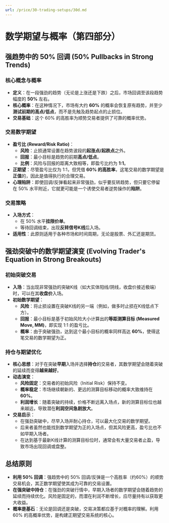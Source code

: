 ```yaml
---
url: /price/30-trading-setups/30d.md
---
```

# 数学期望与概率（第四部分）

## 强趋势中的 50% 回调 (50% Pullbacks in Strong Trends)

### 核心概念与概率

* **定义**：在一段强劲的趋势（无论是上涨还是下跌）之后，市场回调至该段趋势幅度的 **50%** 左右。
* **核心概率**：在这种情况下，市场有大约 **60%** 的概率会恢复原有趋势，并至少**测试前期的高点/低点**，而不是先触及趋势起点的止损位。
* **交易基础**：这个 60% 的高胜率为顺势交易者提供了可靠的概率优势。

### 交易数学期望

* **盈亏比 (Reward/Risk Ratio)**：
  * **风险**：止损通常设置在趋势波段的**起涨点/起跌点**之外。
  * **回报**：最小目标是趋势的前期**高点/低点**。
  * **比例**：风险与回报的距离大致相等，即盈亏比约为 **1:1**。
* **正期望**：尽管盈亏比仅为 1:1，但凭借 **60% 的高胜率**，这笔交易的数学期望是**正值**的，因此是值得执行的合理交易。
* **心理陷阱**：即使回调/反弹看起来非常强劲，似乎要反转趋势，但只要它停留在 50% 水平附近，它就更可能是一个诱使交易者逆势操作的**陷阱**。

### 交易策略

* **入场方式**：
  * 在 50% 水平**挂限价单**。
  * 等待回调结束，出现**反转信号K线**后入场。
* **适用性**：此原则适用于各种市场和时间周期，无论是股票、外汇还是期货。

## 强劲突破中的数学期望演变 (Evolving Trader's Equation in Strong Breakouts)

### 初始突破交易

* **入场**：当出现非常强劲的突破K线（如大实体阳线/阴线，收盘价接近极端）时，可以在其**收盘价**入场。
* **初始数学期望**：
  * **风险**：将止损设置在突破K线的另一端（例如，做多时止损在K线低点下方）。
  * **回报**：最小目标是基于初始风险大小计算出的**等距测算目标 (Measured Move, MM)**，即实现 1:1 的盈亏比。
  * **概率**：由于突破强劲，达到这个最小目标的概率同样高达 **60%**，使得这笔交易的数学期望为正。

### 持仓与期望优化

* **核心思想**：对于在突破**早期**入场并选择**持仓**的交易者，其数学期望会随着突破的延续而变得**越来越好**。
* **动态演变**：
  * **风险固定**：交易者的初始风险（Initial Risk）保持不变。
  * **概率稳定**：市场继续朝新的、更远的测算目标移动的概率大致维持在 **60%**。
  * **利润增长**：随着突破的持续，价格不断远离入场点，新的测算目标位也越来越远，导致潜在**利润空间急剧放大**。
* **交易启示**：
  * 在强劲突破中，尽早入场并耐心持仓，可以最大化交易的数学期望。
  * 后来者虽然也能找到数学期望为正的入场点，但其风险更高，盈亏比也不如早期入场者。
  * 在达到基于最新K线计算的测算目标位时，通常会有大量交易者止盈，导致市场出现回调或盘整。

## 总结原则

* **利用 50% 回调**：强趋势中的 50% 回调/反弹是一个高胜率（约60%）的顺势交易机会，其正数学期望使其成为可靠的交易设置。
* **在强突破中持仓**：在强劲的突破行情中，早期入场者的数学期望会随着趋势的延续而持续优化。风险是固定的，而潜在利润不断增长，应尽量持有以获取更大收益。
* **概率是基石**：无论是回调还是突破，交易决策都应基于对概率的理解。利用 60% 的高概率优势，是构建正期望交易系统的核心。
